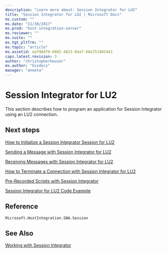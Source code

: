 ```yaml
---
description: "Learn more about: Session Integrator for LU2"
title: "Session Integrator for LU2 | Microsoft Docs"
ms.custom: ""
ms.date: "11/30/2017"
ms.prod: "host-integration-server"
ms.reviewer: ""
ms.suite: ""
ms.tgt_pltfrm: ""
ms.topic: "article"
ms.assetid: eaf984f0-6882-4823-84a7-68a751002441
caps.latest.revision: 3
author: "christopherhouser"
ms.author: "hisdocs"
manager: "anneta"
---
```

# Session Integrator for LU2
This section describes how to program an application for Session Integrator using an LU2 connection.  
  
## Next steps
 [How to Initialize a Session Integrator Session for LU2](../core/how-to-initialize-a-session-integrator-session-for-lu21.md)  
  
 [Sending a Message with Session Integrator for LU2](../core/sending-a-message-with-session-integrator-for-lu21.md)  
  
 [Receiving Messages with Session Integrator for LU2](../core/receiving-messages-with-session-integrator-for-lu22.md)  
  
 [How to Terminate a Connection with Session Integrator for LU2](../core/how-to-terminate-a-connection-with-session-integrator-for-lu22.md)  
  
 [Pre-Recorded Scripts with Session Integrator](../core/pre-recorded-scripts-with-session-integrator1.md)  
  
 [Session Integrator for LU2 Code Example](../core/session-integrator-for-lu2-code-example2.md)  
  
## Reference  
 `Microsoft.HostIntegration.SNA.Session`
  
## See Also  
 [Working with Session Integrator](../core/working-with-session-integrator1.md)
